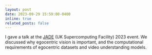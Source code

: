 ```yaml
---
layout: post
date: 2023-09-29 15:59:00-0400
inline: true
related_posts: false
---
```


I gave a talk at the [JADE](https://www.jade.ac.uk/) (UK Supercomputing Facility) 2023 event. We discussed why egocentric vision is important, and the computational requirements of egocentric datasets and video understanding models.